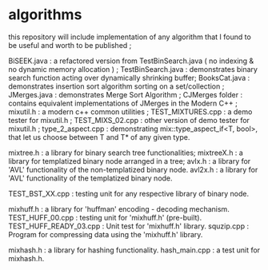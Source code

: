 # algorithms
this repository will include implementation of any algorithm that I found to be useful and worth to be published ;

BiSEEK.java : a refactored version from TestBinSearch.java ( no indexing & no dynamic memory allocation ) ;
TestBinSearch.java : demonstrates binary search function acting over dynamically shrinking buffer;
BooksCat.java : demonstrates insertion sort algorithm sorting on a set/collection ;
JMerges.java : demonstrates Merge Sort Algorithm ;
CJMerges folder : contains equivalent implementations of JMerges in the Modern C++ ;
mixutil.h : a modern c++ common utilities ;
TEST_MIXTURES.cpp : a demo tester for mixutil.h ;
TEST_MIXS_02.cpp : other version of demo tester for mixutil.h ;
type_2_aspect.cpp : demonstrating mix::type_aspect_if<T, bool>, that let us choose between T and T* of any given type.

mixtree.h : a library for binary search tree functionalities;
mixtreeX.h : a library for templatized binary node arranged in a tree;
avlx.h  : a library for 'AVL' functionality of the non-templatized binary node.
avl2x.h :  a library for 'AVL' functionality of the templatized binary node.

TEST_BST_XX.cpp : testing unit for any respective library of binary node.


mixhuff.h : a library for 'huffman' encoding - decoding mechanism.
TEST_HUFF_00.cpp : testing unit for 'mixhuff.h' (pre-built).
TEST_HUFF_READY_03.cpp : Unit test for 'mixhuff.h' library.
squzip.cpp : Program for compressing data using the 'mixhuff.h' library.

mixhash.h : a library for hashing functionality.
hash_main.cpp : a test unit for mixhash.h.





